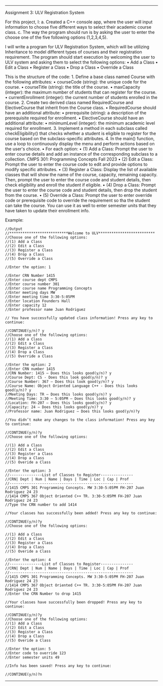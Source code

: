 ---------------------------------------------------------------------------------------------------------------------------------------------------------------
Assignment 3: ULV Registration System

For this project, I:
a. Created a C++ console app, where the user will input information to choose five different ways to select their academic course class.
c. The way the program should run is by asking the user to enter the choose one of the five following options (1,2,3,4,5). 

I will write a program for ULV Registration System, which will
be utilizing Inheritance to model different types of courses and their registration
requirement. The program should start execution by welcoming the user to ULV
system and asking them to select the following options:
• Add a Class
• Edit a Class
• Register a Class
• Drop a Class
• Override a Class

This is the structure of the code:
    1. Define a base class named Course with the following attributes:
• courseCode (string): the unique code for the course.
• courseTitle (string): the title of the course.
• maxCapacity (integer): the maximum number of students that can
register for the course.
• currentEnrollment (integer): the current number of students
enrolled in the course.
    2. Create two derived class named RequiredCourse and ElectiveCourse that
inherit from the Course class.
• RequiredCourse should have an additional attribute:
• prerequisite (string): a description of the prerequisite required
for enrollment.
• ElectiveCourse should have an additional attribute:
• minimumLevel (integer): the minimum academic level
required for enrollment.
    3. Implement a method in each subclass called checkEligibility() that checks
whether a student is eligible to register for the course based on the
subclass-specific attributes.
    4. In the main() function, use a loop to continuously display the menu and
perform actions based on the user's choice.
• For each option:
        • (1) Add a Class: Prompt the user to enter course details and
add an instance of the corresponding subclass to a collection.
CMPS 301: Programming Concepts Fall 2023
        • (2) Edit a Class: Prompt the user to enter the course code to
edit and provide options to modify specific attributes.
        • (3) Register a Class: Display the list of available classes that will
show the name of the course, capacity, remaining capacity.
Then, prompt the user to enter the course code and student
details, then check eligibility and enroll the student if eligible.
        • (4) Drop a Class: Prompt the user to enter the course code and
student details, then drop the student from the course.
        • (5) Override a Class: Prompt the user to enter override code or
prerequisite code to override the requirement so tha the
student can take the course. You can use it as well to enter
semester units that they have taken to update their
enrollment info.

Example: 

    //Output
    //***************************Welcome to ULV**************************
    //Choose one of the following options:
    //(1) Add a Class
    //(2) Edit a Class
    //(3) Register a Class
    //(4) Drop a Class
    //(5) Override a Class

    //Enter the option: 1

    //Enter CRN Number 1415
    //Enter course dept CMPS
    //Enter course number 301
    //Enter course name Programming Concepts
    //Enter meeting days MW
    //Enter meeting time 3:30-5:05PM
    //Enter location Founders Hall
    //Enter capacity 12
    //Enter professor name Juan Rodriguez

    // You have successfully updated class information! Press any key to continue: 

    //CONTINUE(y/n)? y
    //Choose one of the following options:
    //(1) Add a Class
    //(2) Edit a Class
    //(3) Register a Class
    //(4) Drop a Class
    //(5) Override a Class

    //Enter the option: 2
    //Enter CRN number 1415
    //CRN Number: 1415 – Does this looks good(y/n)? y
    //Course Dept: CS - Does this look good(y/n)? y
    //Course Number: 367 – Does this look good(y/n)? y
    //Course Name: Object Oriented Language C++ - Does this looks good(y/n)? y
    //Meeting Days: TR – Does this looks good(y/n)? y
    //Meeting Time: 3:30 – 5:05PM – Does this looks good(y/n)? y
    //Location: FH-207 – Does this looks good(y/n)? y
    //Capacity: 24 – Does this looks good(y/n)? y
    //Professor name: Juan Rodriguez – Does this looks good(y/n)?y

    //You didn’t make any changes to the class information! Press any key to continue:

    //CONTINUE(y/n)?y
    //Choose one of the following options:

    //(1) Add a Class
    //(2) Edit a Class
    //(3) Register a Class
    //(4) Drop a Class
    //(5) Overide a Class

    //Enter the option: 3
    //---------------List of Classes to Register---------------
    //CRN| Dept | Num | Name | Days | Time | Loc | Cap | Prof
    //---------------------------------------------------------
    //1415 CMPS 301 Programming Concepts. MW 3:30-5:05PM FH-207 Juan Rodriguez 24 23
    //1414 CMPS 367 Object Oriented C++ TR. 3:30-5:05PM FH-207 Juan Rodriguez 24 23
    //Type the CRN number to add 1414

    //Your classes has successfully been added! Press any key to continue:

    //CONTINUE(y/n)?y
    //Choose one of the following options:

    //(1) Add a Class
    //(2) Edit a Class
    //(3) Register a Class
    //(4) Drop a Class
    //(5) Overide a Class

    //Enter the option: 4
    //---------------List of Classes to Register---------------
    //CRN| Dept | Num | Name | Days | Time | Loc | Cap | Prof
    //---------------------------------------------------------
    //1415 CMPS 301 Programming Concepts. MW 3:30-5:05PM FH-207 Juan Rodriguez 24 23
    //1414 CMPS 367 Object Oriented C++ TR. 3:30-5:05PM FH-207 Juan Rodriguez 24 23
    //Enter the CRN Number to drop 1415

    //Your classes have successfully been dropped! Press any key to continue:

    //CONTINUE(y/n)?y
    //Choose one of the following options:
    //(1) Add a Class
    //(2) Edit a Class
    //(3) Register a Class
    //(4) Drop a Class
    //(5) Overide a Class

    //Enter the option: 5
    //Enter code to override 123
    //Enter semester units 49

    //Info has been saved! Press any key to continue:

    //CONTINUE(y/n)?n

-----------------------------------------------------------------------------------------------------------------------------------


